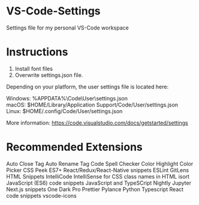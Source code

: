 # VS-Code-Settings

Settings file for my personal VS-Code workspace

# Instructions

1. Install font files <br />
2. Overwrite settings.json file.

Depending on your platform, the user settings file is located here:

Windows: %APPDATA%\Code\User\settings.json <br />
macOS: $HOME/Library/Application Support/Code/User/settings.json <br />
Linux: $HOME/.config/Code/User/settings.json

More information: https://code.visualstudio.com/docs/getstarted/settings

# Recommended Extensions

Auto Close Tag
Auto Rename Tag
Code Spell Checker
Color Highlight
Color Picker
CSS Peek
ES7+ React/Redux/React-Native snippets
ESLint
GitLens
HTML Snippets
IntelliCode
IntelliSense for CSS class names in HTML
isort
JavaScript (ES6) code snippets
JavaScript and TypeSCript Nightly
Jupyter
Next.js snippets
One Dark Pro
Prettier
Pylance
Python
Typescript React code snippets
vscode-icons
